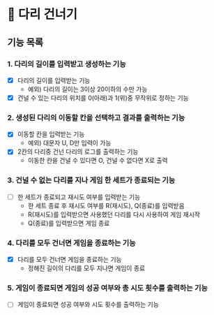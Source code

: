 # 🌉 다리 건너기

## 기능 목록

### 1. 다리의 길이를 입력받고 생성하는 기능
 - [x] 다리의 길이를 입력받는 기능
   - 예외) 다리의 길이는 3이상 20이하의 수만 가능
 - [x] 건널 수 있는 다리의 위치를 0(아래)과 1(위)중 무작위로 정하는 기능

### 2. 생성된 다리의 이동할 칸을 선택하고 결과를 출력하는 기능
 - [x] 이동할 칸을 입력받는 기능
   - 예외) 대문자 U, D만 입력이 가능
 - [x] 2칸의 다리중 건넌 다리의 로그를 출력하는 기능
   - 이동한 칸을 건널 수 있다면 O, 건널 수 없다면 X로 출력

### 3. 건널 수 없는 다리를 지나 게임 한 세트가 종료되는 기능
 - [ ] 한 세트가 종료되고 재시도 여부를 입력받는 기능
   - 한 세트 종료 후 재시도 여부를 R(재시도), Q(종료)를 입력받음
   - R(재시도)를 입력받으면 사용했던 다리를 다시 사용하여 게임 재시작
   - Q(종료)를 입력받으면 게임 종료
 
### 4. 다리를 모두 건너면 게임을 종료하는 기능
 - [x] 다리를 모두 건너면 게임을 종료하는 기능
   - 정해진 길이의 다리를 모두 지나면 게임이 종료

### 5. 게임이 종료되면 게임의 성공 여부와 총 시도 횟수를 출력하는 기능
 - [ ] 게임이 종료되면 성공 여부와 시도 횟수를 출력하는 기능